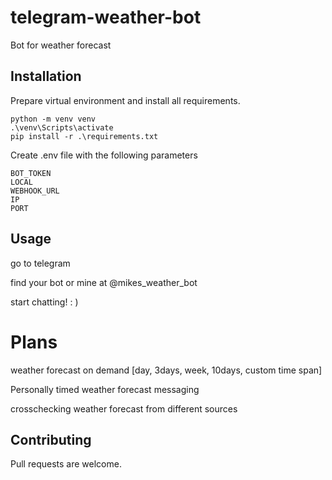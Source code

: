 # telegram-weather-bot

Bot for weather forecast

## Installation

Prepare virtual environment and install all requirements.

```
python -m venv venv
.\venv\Scripts\activate
pip install -r .\requirements.txt
```

Create .env file with the following parameters
```
BOT_TOKEN
LOCAL
WEBHOOK_URL
IP
PORT
```

## Usage

go to telegram

find your bot or mine at @mikes_weather_bot

start chatting! : )

# Plans

weather forecast on demand [day, 3days, week, 10days, custom time span]

Personally timed weather forecast messaging 

crosschecking weather forecast from different sources

## Contributing
Pull requests are welcome.
